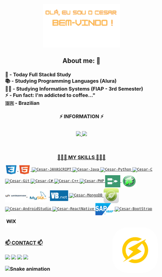 <br>
 <p align="center"><a href="https://github.com/eucesar"><img width="50%" alt="⚡️ Olá, EU sou o Cesar Bem-Vindo ⚡️" src="home.png" /></a></p> 
 
<h2 align="center">About me: 💬 </h2>
 <h3>
💼 - Today Full Stackd Study <br>
📚 - Studying Programming Languages (Alura) <br>
👨‍🎓 - Studying Information Systems (FIAP - 3rd Semester) <br>
⚡ - Fun fact: I'm addicted to coffee..." <br>
🇧🇷 - Brazilian </h3> 

<h3 align="center">⚡️ INFORMATION ⚡️ </h3> <br>
<div align="center">
  <a href="https://github.com/eucesar">
  <img height="180px" src="https://github-readme-stats.vercel.app/api?username=eucesar&show_icons=true&theme=onedark&include_all_commits=true&count_private=true"/> 
  <img height="180px" src="https://github-readme-stats.vercel.app/api/top-langs/?username=eucesar&layout=compact&langs_count=7&theme=onedark"/>
</div>
<br>

<div><br>
<h3 align="center"> 👨🏻‍💻 MY SKILLS 👨🏻‍💻 </h3>
   <span><code><img align="center" alt="Cesar-CSS" height="30" width="40" src="https://raw.githubusercontent.com/devicons/devicon/master/icons/css3/css3-original.svg"></code></span>
   <span><code><img align="center" alt="Cesar-HTML" height="30" width="40" src="https://raw.githubusercontent.com/devicons/devicon/master/icons/html5/html5-original.svg"></code></span>
   <span><code><img align="center" alt="Cesar-JAVASCRIPT" height="30" width="40" src="https://cdn.jsdelivr.net/gh/devicons/devicon/icons/javascript/javascript-plain.svg"></code></span>
   <span><code><img align="center" alt="Cesar-Java" height="50" width="40" src="https://cdn.jsdelivr.net/gh/devicons/devicon/icons/java/java-original.svg"></code></span>
   <span><code><img align="center" alt="Cesar-Python" height="40" width="40" src="https://cdn.jsdelivr.net/gh/devicons/devicon/icons/python/python-original.svg"></code></span>
   <span><code><img align="center" alt="Cesar-C" height="40" width="40" src="https://cdn.jsdelivr.net/gh/devicons/devicon/icons/c/c-original.svg"></code></span>
   <span><code><img align="center" alt="Cesar-Git" height="50" width="35" src="https://cdn.jsdelivr.net/gh/devicons/devicon/icons/git/git-original.svg"></code></span>
   <span><code><img align="center" alt="Cesar-C#" height="80" width="40" src="https://cdn.jsdelivr.net/gh/devicons/devicon/icons/csharp/csharp-original.svg"></code></span>
   <span><code><img align="center" alt="Cesar-C++" height="100" width="40" src="https://cdn.jsdelivr.net/gh/devicons/devicon/icons/cplusplus/cplusplus-original.svg"></code></span>
   <span><code><img align="center" alt="Cesar-PHP" height="100" width="50" src="https://cdn.jsdelivr.net/gh/devicons/devicon/icons/php/php-original.svg"></code></span>
   <span><code><img align="center" alt="Cesar-BrModel" height="40" width="50" src="./brmodel.png"></code></span>
   <span><code><img align="center" alt="SQL-Power-Architect" height="45" width="50" src="./SQL-Power-Architect.png"></code></span>
   <span><code><img align="center" alt="UniServerZ" height="45" width="70" src="./UniServerZ.png"></code></span>
   <span><code><img align="center" alt="mysql" height="45" width="70" src="./mysql.png"></code></span>
   <span><code><img align="center" alt="vb-net" height="35" width="60" src="./vb-net.png"></code></span>
   <span><code><img align="center" alt="Cesar-MongoDB" height="100" width="50" src="https://cdn.jsdelivr.net/gh/devicons/devicon/icons/mongodb/mongodb-plain-wordmark.svg"></code></span>
   <span><code><img align="center" alt="Cesar-NoSQL" height="50" width="50" src="./mongobooster-logo.png"></code></span>
   <span><code><img align="center" alt="Cesar-AndroidStudio" height="50" width="40" src="https://cdn.jsdelivr.net/gh/devicons/devicon/icons/androidstudio/androidstudio-original.svg"></code></span>
   <span><code><img align="center" alt="Cesar-ReactNative" height="55" width="40" src="https://cdn.jsdelivr.net/gh/devicons/devicon/icons/react/react-original.svg"></code></span>
   <span><code><img align="center" alt="Cesar-SapAbap" height="40" width="60" src="SAP-ABAP.jpg"></code></span>
   <span><code><img align="center" alt="Cesar-BootStrap" height="40" width="40" src="https://cdn.jsdelivr.net/gh/devicons/devicon/icons/bootstrap/bootstrap-original.svg"></code></span>
   <span><code><img align="center" alt="Cesar-WixSite" height="40" width="40" src="wix.png"></code></span>
</div>
 
  <div>
  <img align="right" alt="Cesar-pic" height="150" style="border-radius:50px;" src="lightning.png">
  </div>
 <br>

<div hover:"backdrop">
<h3>📫 CONTACT 📫<h3>
<a href="https://www.linkedin.com/mwlite/in/cesar-iglesias-tecnologia"><img src="https://img.shields.io/badge/-LinkedIn-%230077B5?style=for-the-badge&logo=linkedin&logoColor=white" target="_blank"></a>
<a href = "mailto:cesaribneto.job@gmail.com"><img src="https://img.shields.io/badge/-Gmail-%23333?style=for-the-badge&logo=gmail&logoColor=white" target="_blank"></a>
<a href = "https://api.whatsapp.com/send/?phone=5511973812325"><img src="https://img.shields.io/badge/WhatsApp-25D366?style=for-the-badge&logo=whatsapp&logoColor=white"></a>
<a href="https://discord.gg/zaTUuwswz6" target="_blank"><img src="https://img.shields.io/badge/Discord-7289DA?style=for-the-badge&logo=discord&logoColor=white" target="_blank"></a> 
<br>

![Snake animation](https://github.com/eucesar/eucesar/blob/output/github-contribution-grid-snake.svg)

<br>
